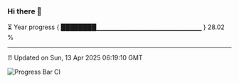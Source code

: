 ### Hi there 👋

⏳ Year progress { ████████▁▁▁▁▁▁▁▁▁▁▁▁▁▁▁▁▁▁▁▁▁▁ } 28.02 %

---

⏰ Updated on Sun, 13 Apr 2025 06:19:10 GMT

![Progress Bar CI](https://github.com/liununu/liununu/workflows/Progress%20Bar%20CI/badge.svg)
